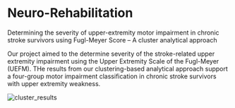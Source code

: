 # Neuro-Rehabilitation
Determining the severity of upper-extremity motor impairment in chronic stroke survivors using Fugl-Meyer Score – A cluster analytical approach

Our project aimed to the determine severity of the stroke-related upper extremity impairment using the Upper Extremity Scale of the Fugl-Meyer (UEFM). THe results from our clustering-based analytical approach support a four-group motor impairment classification in chronic stroke survivors with upper extremity weakness.

![cluster_results](https://github.com/user-attachments/assets/08d9e55d-6361-4684-b610-b6298ffb459f)
